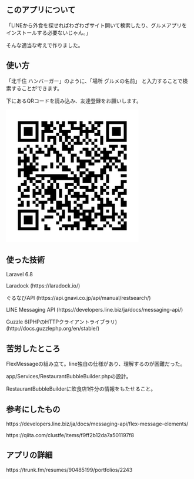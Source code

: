 ## このアプリについて
<p>「LINEから外食を探せればわざわざサイト開いて検索したり、グルメアプリをインストールする必要ないじゃん。」 </p>
<p>そんな適当な考えで作りました。</p>

## 使い方
<p>「北千住 ハンバーガー」のように、「場所 グルメの名前」 と入力することで検索することができます。</p>
<p>下にあるQRコードを読み込み、友達登録をお願いします。</p>


![QRコード](./484gilot.png)

## 使った技術
<p>Laravel 6.8</p>
<p>Laradock (https://laradock.io/)</p>
<p>ぐるなびAPI (https://api.gnavi.co.jp/api/manual/restsearch/)</p>
<p>LINE Messaging API (https://developers.line.biz/ja/docs/messaging-api/)</p>
<p>Guzzle 6(PHPのHTTPクライアントライブラリ) (http://docs.guzzlephp.org/en/stable/)</p>

## 苦労したところ
<p>FlexMessageの組み立て。line独自の仕様があり、理解するのが困難だった。</p>
<p>app/Services/RestaurantBubbleBuilder.phpの設計。</p>
<p>RestaurantBubbleBuilderに飲食店1件分の情報をもたせること。</p>


## 参考にしたもの
<p>https://developers.line.biz/ja/docs/messaging-api/flex-message-elements/</p>
<p>https://qiita.com/clustfe/items/f9ff2b12da7a501197f8</p>

## アプリの詳細
<p>https://trunk.fm/resumes/90485199/portfolios/2243</p>
